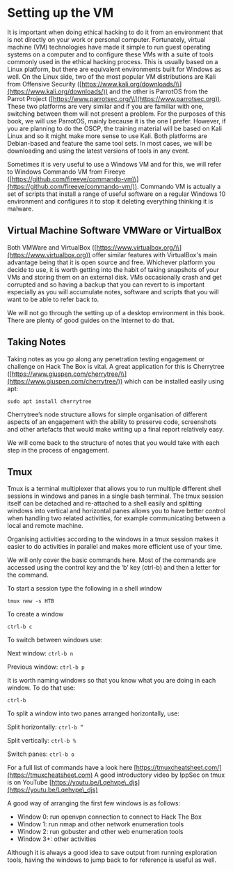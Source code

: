 # Setting up the VM

It is important when doing ethical hacking to do it from an environment that is not directly on your work or personal computer. Fortunately, virtual machine (VM) technologies have made it simple to run guest operating systems on a computer and to configure these VMs with a suite of tools commonly used in the ethical hacking process. This is usually based on a Linux platform, but there are equivalent environments built for Windows as well. On the Linux side, two of the most popular VM distributions are Kali from Offensive Security ([https://www.kali.org/downloads/\\](https://www.kali.org/downloads/)) and the other is ParrotOS from the Parrot Project ([https://www.parrotsec.org/\\](https://www.parrotsec.org)). These two platforms are very similar and if you are familiar with one, switching between them will not present a problem. For the purposes of this book, we will use ParrotOS, mainly because it is the one I prefer. However, if you are planning to do the OSCP, the training material will be based on Kali Linux and so it might make more sense to use Kali. Both platforms are Debian-based and feature the same tool sets. In most cases, we will be downloading and using the latest versions of tools in any event.

Sometimes it is very useful to use a Windows VM and for this, we will refer to Windows Commando VM from Fireeye ([https://github.com/fireeye/commando-vm\\](https://github.com/fireeye/commando-vm/)). Commando VM is actually a set of scripts that install a range of useful software on a regular Windows 10 environment and configures it to stop it deleting everything thinking it is malware.

## Virtual Machine Software VMWare or VirtualBox

Both VMWare and VirtualBox ([https://www.virtualbox.org/\\](https://www.virtualbox.org)) offer similar features with VirtualBox's main advantage being that it is open source and free. Whichever platform you decide to use, it is worth getting into the habit of taking snapshots of your VMs and storing them on an external disk. VMs occasionally crash and get corrupted and so having a backup that you can revert to is important especially as you will accumulate notes, software and scripts that you will want to be able to refer back to.

We will not go through the setting up of a desktop environment in this book. There are plenty of good guides on the Internet to do that.

## Taking Notes

Taking notes as you go along any penetration testing engagement or challenge on Hack The Box is vital. A great application for this is Cherrytree ([https://www.giuspen.com/cherrytree/\\](https://www.giuspen.com/cherrytree/)) which can be installed easily using apt:

`sudo apt install cherrytree`

Cherrytree’s node structure allows for simple organisation of different aspects of an engagement with the ability to preserve code, screenshots and other artefacts that would make writing up a final report relatively easy.

We will come back to the structure of notes that you would take with each step in the process of engagement.

## Tmux

Tmux is a terminal multiplexer that allows you to run multiple different shell sessions in windows and panes in a single bash terminal. The tmux session itself can be detached and re-attached to a shell easily and splitting windows into vertical and horizontal panes allows you to have better control when handling two related activities, for example communicating between a local and remote machine.

Organising activities according to the windows in a tmux session makes it easier to do activities in parallel and makes more efficient use of your time.

We will only cover the basic commands here. Most of the commands are accessed using the control key and the ‘b’ key (ctrl-b) and then a letter for the command.

To start a session type the following in a shell window

`tmux new -s HTB`

To create a window

`ctrl-b c`

To switch between windows use:

Next window: `ctrl-b n`

Previous window: `ctrl-b p`

It is worth naming windows so that you know what you are doing in each window. To do that use:

`ctrl-b`

To split a window into two panes arranged horizontally, use:

Split horizontally: `ctrl-b “`

Split vertically: `ctrl-b %`

Switch panes: `ctrl-b o`

For a full list of commands have a look here [https://tmuxcheatsheet.com/](https://tmuxcheatsheet.com) A good introductory video by IppSec on tmux is on YouTube [https://youtu.be/Lqehvpe\_djs](https://youtu.be/Lqehvpe\_djs)

A good way of arranging the first few windows is as follows:

* Window 0: run openvpn connection to connect to Hack The Box
* Window 1: run nmap and other network enumeration tools
* Window 2: run gobuster and other web enumeration tools
* Window 3+: other activities

Although it is always a good idea to save output from running exploration tools, having the windows to jump back to for reference is useful as well.
